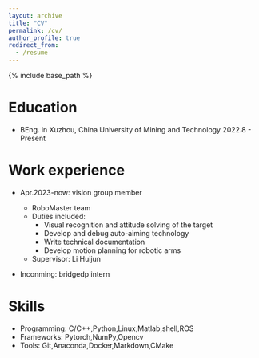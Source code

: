 ```yaml
---
layout: archive
title: "CV"
permalink: /cv/
author_profile: true
redirect_from:
  - /resume
---
```


{% include base_path %}

Education
======
* BEng. in Xuzhou, China University of Mining and Technology  2022.8 - Present

Work experience
======
* Apr.2023\-now: vision group member
  * RoboMaster team
  * Duties included:
    * Visual recognition and attitude solving of the target  
    * Develop and debug auto-aiming technology
    * Write technical documentation
    * Develop motion planning for robotic arms
  * Supervisor: Li Huijun
  
* Inconming: bridgedp intern
  
  
Skills
======
* Programming: C/C++,Python,Linux,Matlab,shell,ROS
* Frameworks: Pytorch,NumPy,Opencv
* Tools: Git,Anaconda,Docker,Markdown,CMake
